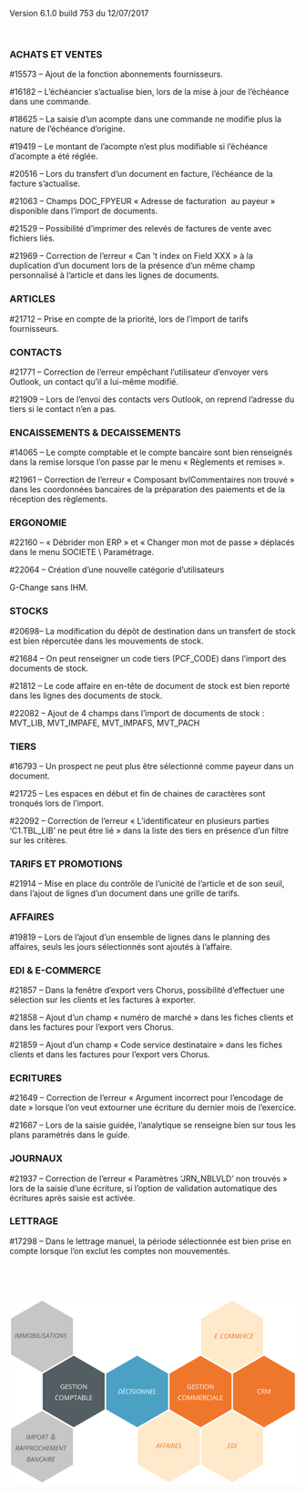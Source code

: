 




Version 6.1.0 build 753 du 12/07/2017



 


### ACHATS ET VENTES


#15573 – Ajout de la fonction abonnements fournisseurs.


#16182 – L’échéancier s’actualise bien, lors de la mise à jour de l’échéance 
 dans une commande.


#18625 – La saisie d’un acompte dans une commande ne modifie plus la 
 nature de l’échéance d’origine.


#19419 – Le montant de l’acompte n’est plus modifiable si l’échéance 
 d’acompte a été réglée.


#20516 – Lors du transfert d’un document en facture, l’échéance de la 
 facture s’actualise.


#21063 – Champs DOC\_FPYEUR « Adresse de facturation  au payeur 
 » disponible dans l’import de documents.


#21529 – Possibilité d’imprimer des relevés de factures de vente avec 
 fichiers liés.


#21969 – Correction de l’erreur « Can ’t index on Field XXX » à la duplication 
 d’un document lors de la présence d’un même champ personnalisé à l’article 
 et dans les lignes de documents.


### ARTICLES


#21712 – Prise en compte de la priorité, lors de l’import de tarifs 
 fournisseurs.


### CONTACTS


#21771 – Correction de l’erreur empêchant l’utilisateur d’envoyer vers 
 Outlook, un contact qu’il a lui-même modifié.


#21909 – Lors de l’envoi des contacts vers Outlook, on reprend l’adresse 
 du tiers si le contact n’en a pas.


### ENCAISSEMENTS & DECAISSEMENTS


#14065 – Le compte comptable et le compte bancaire sont bien renseignés 
 dans la remise lorsque l’on passe par le menu « Règlements et remises 
 ».


#21961 – Correction de l’erreur « Composant bvlCommentaires non trouvé 
 » dans les coordonnées bancaires de la préparation des paiements et de 
 la réception des règlements.


### ERGONOMIE


#22160 – « Débrider mon ERP » et « Changer mon mot de passe » déplacés 
 dans le menu SOCIETE \ Paramétrage.


#22064 – Création d’une nouvelle catégorie d’utilisateurs 


G-Change sans IHM.


### STOCKS


#20698– La modification du dépôt de destination dans un transfert de 
 stock est bien répercutée dans les mouvements de stock.


#21684 – On peut renseigner un code tiers (PCF\_CODE) dans l’import des 
 documents de stock.


#21812 – Le code affaire en en-tête de document de stock est bien reporté 
 dans les lignes des documents de stock.


#22082 – Ajout de 4 champs dans l’import de documents de stock : MVT\_LIB, 
 MVT\_IMPAFE, MVT\_IMPAFS, MVT\_PACH


### TIERS


#16793 – Un prospect ne peut plus être sélectionné comme payeur dans 
 un document.


#21725 – Les espaces en début et fin de chaines de caractères sont tronqués 
 lors de l’import.


#22092 – Correction de l’erreur « L’identificateur en plusieurs parties 
 ‘C1.TBL\_LIB’ ne peut être lié » dans la liste des tiers en présence d’un 
 filtre sur les critères.


### TARIFS ET PROMOTIONS


#21914 – Mise en place du contrôle de l’unicité de l’article et de son 
 seuil, dans l’ajout de lignes d’un document dans une grille de tarifs.


### AFFAIRES


#19819 – Lors de l’ajout d’un ensemble de lignes dans le planning des 
 affaires, seuls les jours sélectionnés sont ajoutés à l’affaire.


### EDI & E-COMMERCE


#21857 – Dans la fenêtre d’export vers Chorus, possibilité d’effectuer 
 une sélection sur les clients et les factures à exporter.


#21858 – Ajout d’un champ « numéro de marché » dans les fiches clients 
 et dans les factures pour l’export vers Chorus.


#21859 – Ajout d’un champ « Code service destinataire » dans les fiches 
 clients et dans les factures pour l’export vers Chorus.


### ECRITURES


#21649 – Correction de l’erreur « Argument incorrect pour l’encodage 
 de date » lorsque l’on veut extourner une écriture du dernier mois de 
 l’exercice.


#21667 – Lors de la saisie guidée, l’analytique se renseigne bien sur 
 tous les plans paramétrés dans le guide.


### JOURNAUX


#21937 – Correction de l’erreur « Paramètres ‘JRN\_NBLVLD’ non trouvés 
 » lors de la saisie d’une écriture, si l’option de validation automatique 
 des écritures après saisie est activée.


### LETTRAGE


#17298 – Dans le lettrage manuel, la période sélectionnée est bien prise 
 en compte lorsque l’on exclut les comptes non mouvementés.


 


 


![](../assets/images/Version6/Images/Modules_de_l_ERP.png)


